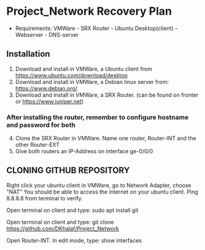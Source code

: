 # Project_Network Recovery Plan
* Requirements: VMWare - SRX Router - Ubuntu Desktop(client) - Webserver - DNS-server



## Installation
1) Download and install in VMWare, a Ubuntu client from https://www.ubuntu.com/download/desktop
2) Download and install in VMWare, a Debian linux server from: https://www.debian.org/
3) Download and install in VMWare, a SRX Router. (can be found on fronter or https://www.juniper.net)

### After installing the router, remember to configure hostname and password for both
4) Clone the SRX Router in VMWare. Name one router, Router-INT and the other Router-EXT
5) Give both routers an IP-Address on interface ge-0/0/0

## CLONING GITHUB REPOSITORY

Right click your ubuntu client in VMWare, go to Network Adapter, choose "NAT"
You should be able to access the internet on your ubuntu client. Ping 8.8.8.8 from terminal to verify.

Open terminal on client and type: sudo apt install git

Open terminal on client and type: git clone https://github.com/DKhalaf/Project_Network

Open Router-INT. In edit mode, type: show interfaces
